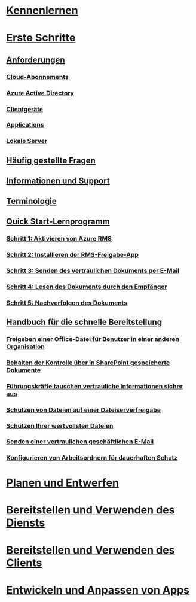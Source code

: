# [Kennenlernen](/rights-management/understand-explore/azure-rights-management)
# [Erste Schritte](requirements-azure-rms.md)
## [Anforderungen](requirements-azure-rms.md)
### [Cloud-Abonnements](requirements-subscriptions.md)
### [Azure Active Directory](requirements-azure-ad.md)
### [Clientgeräte](requirements-client-devices.md)
### [Applications](requirements-applications.md)
### [Lokale Server ](requirements-servers.md)
## [Häufig gestellte Fragen](faqs.md)
## [Informationen und Support](information-support.md)
## [Terminologie](terminology.md)
## [Quick Start-Lernprogramm](quick-start-tutorial.md)
### [Schritt 1: Aktivieren von Azure RMS](tutorial-step1.md)
### [Schritt 2: Installieren der RMS-Freigabe-App](tutorial-step2.md)
### [Schritt 3: Senden des vertraulichen Dokuments per E-Mail](tutorial-step3.md)
### [Schritt 4: Lesen des Dokuments durch den Empfänger](tutorial-step4.md)
### [Schritt 5: Nachverfolgen des Dokuments](tutorial-step5.md)
## [Handbuch für die schnelle Bereitstellung](rapid-deployment-guide.md)
### [Freigeben einer Office-Datei für Benutzer in einer anderen Organisation](scenario-share-office-file-externally.md)
### [Behalten der Kontrolle über in SharePoint gespeicherte Dokumente](scenario-sharepoint.md)
### [Führungskräfte tauschen vertrauliche Informationen sicher aus](scenario-executives-email.md)
### [Schützen von Dateien auf einer Dateiserverfreigabe](scenario-fci.md)
### [Schützen Ihrer wertvollsten Dateien](scenario-secure-most-valuable-files.md)
### [Senden einer vertraulichen geschäftlichen E-Mail](scenario-company-confidential-email.md)
### [Konfigurieren von Arbeitsordnern für dauerhaften Schutz](scenario-work-folders.md)
# [Planen und Entwerfen](/rights-management/plan-design/deployment-roadmap)
# [Bereitstellen und Verwenden des Diensts](/rights-management/deploy-use/activate-service)
# [Bereitstellen und Verwenden des Clients](/rights-management/rms-client/use-client)
# [Entwickeln und Anpassen von Apps](/rights-management/develop/developers-guide)


<!--HONumber=Apr16_HO4-->


